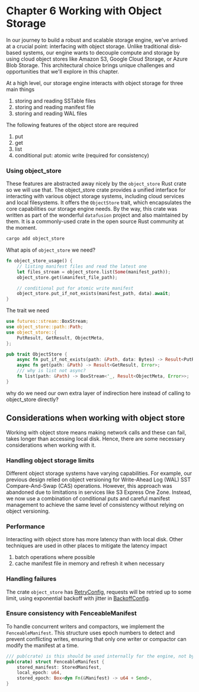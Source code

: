 # Chapter 6 Working with Object Storage

In our journey to build a robust and scalable storage engine, we've arrived at a crucial point: interfacing with object storage. Unlike traditional disk-based systems, our engine wants to decouple compute and storage by using cloud object stores like Amazon S3, Google Cloud Storage, or Azure Blob Storage. This architectural choice brings unique challenges and opportunities that we'll explore in this chapter.

At a high level, our storage engine interacts with object storage for three main things
1. storing and reading SSTable files
2. storing and reading manifest file
3. storing and reading WAL files

The following features of the object store are required
1. put
2. get
3. list
4. conditional put: atomic write (required for consistency)

### Using object_store

These features are abstracted away nicely by the `object_store` Rust crate so we will use that. The object_store crate provides a unified interface for interacting with various object storage systems, including cloud services and local filesystems. It offers the `ObjectStore` trait, which encapsulates the core capabilities our storage engine needs. By the way, this crate was written as part of the wonderful `datafusion` project and also maintained by them. It is a commonly-used crate in the open source Rust community at the moment.

```bash
cargo add object_store
```

What apis of `object_store` we need?

```rust
fn object_store_usage() {
    // listing manifest files and read the latest one
    let files_stream = object_store.list(Some(manifest_path));
    object_store.get(&manifest_file_path);

    // conditional put for atomic write manifest
    object_store.put_if_not_exists(manifest_path, data).await;
}
```

The trait we need
```rust
use futures::stream::BoxStream;
use object_store::path::Path;
use object_store::{
    PutResult, GetResult, ObjectMeta,
};

pub trait ObjectStore {
    async fn put_if_not_exists(path: &Path, data: Bytes) -> Result<PutResult, Error>;
    async fn get(path: &Path) -> Result<GetResult, Error>;
    /// why is list not async?
    fn list(path: &Path) -> BoxStream<'_, Result<ObjectMeta, Error>>;
}
```

why do we need our own extra layer of indirection here instead of calling to object_store directly?

## Considerations when working with object store

Working with object store means making network calls and these can fail, takes longer than accessing local disk. Hence, there are some necessary considerations when working with it. 

### Handling object storage limits

Different object storage systems have varying capabilities. For example, our previous design relied on object versioning for Write-Ahead Log (WAL) SST Compare-And-Swap (CAS) operations. However, this approach was abandoned due to limitations in services like S3 Express One Zone. Instead, we now use a combination of conditional puts and careful manifest management to achieve the same level of consistency without relying on object versioning.

### Performance

Interacting with object store has more latency than with local disk. Other techniques are used in other places to mitigate the latency impact
1. batch operations where possible
2. cache manifest file in memory and refresh it when necessary

### Handling failures

The crate `object_store` has [RetryConfig](https://docs.rs/object_store/latest/object_store/struct.RetryConfig.html), requests will be retried up to some limit, using exponential backoff with jitter in [BackoffConfig](https://docs.rs/object_store/latest/object_store/struct.BackoffConfig.html).

### Ensure consistency with FenceableManifest

To handle concurrent writers and compactors, we implement the `FenceableManifest`.
This structure uses epoch numbers to detect and prevent conflicting writes, ensuring that only one writer or compactor can modify the manifest at a time.

```rust
/// pub(crate) is this should be used internally for the engine, not by client
pub(crate) struct FenceableManifest {
    stored_manifest: StoredManifest,
    local_epoch: u64,
    stored_epoch: Box<dyn Fn(&Manifest) -> u64 + Send>,
}
```


